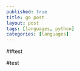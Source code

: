 ```yaml
---
published: true
title: go post
layout: post
tags: [languages, python]
categories: [languages]
---
```

##test

#test